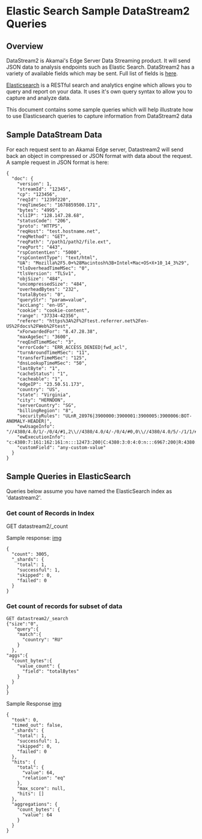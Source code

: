 # Elastic Search Sample DataStream2 Queries

## Overview

DataStream2 is Akamai's Edge Server Data Streaming product. It will send JSON data to analysis endpoints such as Elastic Search. DataStream2 has a variety of available fields which may be sent. Full list of fields is [here](https://techdocs.akamai.com/datastream2/v2/reference/data-set-fields-1).

[Elasticsearch](https://www.elastic.co/elasticsearch/) is a RESTful search and analytics engine which allows you to query and report on your data. It uses it's own query syntax to allow you to capture and analyze data.

This document contains some sample queries which will help illustrate how to use Elasticsearch queries to capture information from DataStream2 data

## Sample DataStream Data

For each request sent to an Akamai Edge server, Datastream2 will send back an object in compressed or JSON format with data about the request. A sample request in JSON format is here:

```
{
  "doc": {
    "version": 1,
    "streamId": "12345",
    "cp": "123456",
    "reqId": "1239f220",
    "reqTimeSec": "1678859500.171",
    "bytes": "4995",
    "cliIP": "128.147.28.68",
    "statusCode": "206",
    "proto": "HTTPS",
    "reqHost": "test.hostname.net",
    "reqMethod": "GET",
    "reqPath": "/path1/path2/file.ext",
    "reqPort": "443",
    "rspContentLen": "5000",
    "rspContentType": "text/html",
    "UA": "Mozilla%2F5.0+%28Macintosh%3B+Intel+Mac+OS+X+10_14_3%29",
    "tlsOverheadTimeMSec": "0",
    "tlsVersion": "TLSv1",
    "objSize": "484",
    "uncompressedSize": "484",
    "overheadBytes": "232",
    "totalBytes": "0",
    "queryStr": "param=value",
    "accLang": "en-US",
    "cookie": "cookie-content",
    "range": "37334-42356",
    "referer": "https%3A%2F%2Ftest.referrer.net%2Fen-US%2Fdocs%2FWeb%2Ftest",
    "xForwardedFor": "8.47.28.38",
    "maxAgeSec": "3600",
    "reqEndTimeMSec": "3",
    "errorCode": "ERR_ACCESS_DENIED|fwd_acl",
    "turnAroundTimeMSec": "11",
    "transferTimeMSec": "125",
    "dnsLookupTimeMSec": "50",
    "lastByte": "1",
    "cacheStatus": "1",
    "cacheable": "1",
    "edgeIP": "23.50.51.173",
    "country": "US",
    "state": "Virginia",
    "city": "HERNDON",
    "serverCountry": "SG",
    "billingRegion": "8",
    "securityRules": "ULnR_28976|3900000:3900001:3900005:3900006:BOT-ANOMALY-HEADER|",
    "ewUsageInfo": "//4380/4.0/1/-/0/4/#1,2\\//4380/4.0/4/-/0/4/#0,0\\//4380/4.0/5/-/1/1/#0,0",
    "ewExecutionInfo": "c:4380:7:161:162:161:n:::12473:200|C:4380:3:0:4:0:n:::6967:200|R:4380:20:99:99:1:n:::35982:200",
    "customField": "any-custom-value"
  }
}
```

## Sample Queries in ElasticSearch

Queries below assume you have named the ElasticSearch index as 'datastream2'.

### Get count of Records in Index

GET datastream2/\_count

Sample response:
[img](/resources/elastic_count_query_response.jpg)

```
{
  "count": 3005,
  "_shards": {
    "total": 1,
    "successful": 1,
    "skipped": 0,
    "failed": 0
  }
}
```

### Get count of records for subset of data

```
GET datastream2/_search
{"size":"0",
   "query":{
    "match":{
      "country": "RU"
    }
  },
"aggs":{
  "count_bytes":{
    "value_count": {
      "field": "totalBytes"
    }
  }
}
}
```

Sample Response [img](/resources/elastic_agg_filter_example.jpg)

```
{
  "took": 0,
  "timed_out": false,
  "_shards": {
    "total": 1,
    "successful": 1,
    "skipped": 0,
    "failed": 0
  },
  "hits": {
    "total": {
      "value": 64,
      "relation": "eq"
    },
    "max_score": null,
    "hits": []
  },
  "aggregations": {
    "count_bytes": {
      "value": 64
    }
  }
}
```
